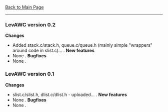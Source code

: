 [Back to Main Page](index.html)

-----
### LevAWC version 0.2
**Changes**
 - Added stack.c/stack.h, queue.c/queue.h (mainly simple "wrappers" around code in slist.c)...
.
**New features**
 - None
.
**Bugfixes**
 - None
.
### LevAWC version 0.1
**Changes**
 - slist.c/slist.h, dlist.c/dlist.h - uploaded...
.
**New features**
 - None
.
**Bugfixes**
 - None
.
